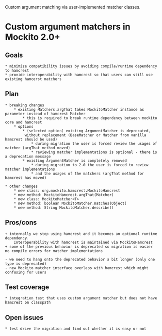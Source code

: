 Custom argument matching via user-implemented matcher classes.

# Custom argument matchers in Mockito 2.0+

## Goals

    * minimize compatibility issues by avoiding compile/runtime dependency to hamcrest
    * provide interoperability with hamcrest so that users can still use existing hamcerst matchers

## Plan

    * breaking changes
        * existing Matchers.argThat takes MockitoMatcher instance as parameter instead of hamcrest Matcher
            * this is required to break runtime dependency between mockito core and hamcrest
        * options
            * (selected option) existing ArgumentMatcher is deprecated,
             without replacement (BaseMatcher or Matcher from vanilla hamcrest should be used)
                * during migration the user is forced review the usages of matcher (argThat method moved)
                * reviewing matcher implementations is optional - there is a deprecation message
            * existing ArgumentMatcher is completely removed
                * during migration to 2.0 the user is forced to review matcher implementations
                * and the usages of the matchers (argThat method for hamcrest has moved)

    * other changes
        * new class: org.mockito.hamcrest.MockitoHamcrest
        * new method: MockitoHamcrest.argThat(Matcher)
        * new class: MockitoMatcher<T>
        * new method: boolean MockitoMatcher.matches(Object)
        * new method: String MockitoMatcher.describe()

## Pros/cons

    + internally we stop using hamcrest and it becomes an optional runtime dependency.
        Interoperability with hamcrest is maintained via MockitoHamcrest
    + some of the previous behavior is deprecated so migration is easier no compile errors for matcher implementations

    - we need to hang onto the deprecated behavior a bit longer (only one type is deprecated)
    - new Mockito matcher interface overlaps with hamcrest which might confusing for users

## Test coverage

    * integration test that uses custom argument matcher but does not have hamcrest on classpath

## Open issues

    * test drive the migration and find out whether it is easy or not
